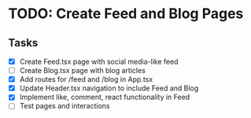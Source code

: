 # TODO: Create Feed and Blog Pages

## Tasks
- [x] Create Feed.tsx page with social media-like feed
- [ ] Create Blog.tsx page with blog articles
- [x] Add routes for /feed and /blog in App.tsx
- [x] Update Header.tsx navigation to include Feed and Blog
- [x] Implement like, comment, react functionality in Feed
- [ ] Test pages and interactions
